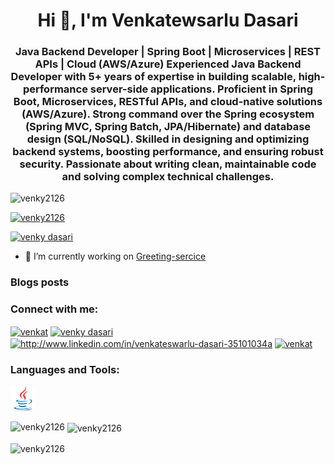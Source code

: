 <h1 align="center">Hi 👋, I'm Venkatewsarlu Dasari</h1>
<h3 align="center">Java Backend Developer | Spring Boot | Microservices | REST APIs | Cloud (AWS/Azure) Experienced Java Backend Developer with 5+ years of expertise in building scalable, high-performance server-side applications. Proficient in Spring Boot, Microservices, RESTful APIs, and cloud-native solutions (AWS/Azure). Strong command over the Spring ecosystem (Spring MVC, Spring Batch, JPA/Hibernate) and database design (SQL/NoSQL). Skilled in designing and optimizing backend systems, boosting performance, and ensuring robust security. Passionate about writing clean, maintainable code and solving complex technical challenges.</h3>

<p align="left"> <img src="https://komarev.com/ghpvc/?username=venky2126&label=Profile%20views&color=0e75b6&style=flat" alt="venky2126" /> </p>

<p align="left"> <a href="https://github.com/ryo-ma/github-profile-trophy"><img src="https://github-profile-trophy.vercel.app/?username=venky2126" alt="venky2126" /></a> </p>

<p align="left"> <a href="https://twitter.com/venky dasari" target="blank"><img src="https://img.shields.io/twitter/follow/venky dasari?logo=twitter&style=for-the-badge" alt="venky dasari" /></a> </p>

- 🔭 I’m currently working on [Greeting-sercice](https://greetify-info.onrender.com/greeting-service/)

### Blogs posts
<!-- BLOG-POST-LIST:START -->
<!-- BLOG-POST-LIST:END -->

<h3 align="left">Connect with me:</h3>
<p align="left">
<a href="https://dev.to/venkat" target="blank"><img align="center" src="https://raw.githubusercontent.com/rahuldkjain/github-profile-readme-generator/master/src/images/icons/Social/devto.svg" alt="venkat" height="30" width="40" /></a>
<a href="https://twitter.com/venky dasari" target="blank"><img align="center" src="https://raw.githubusercontent.com/rahuldkjain/github-profile-readme-generator/master/src/images/icons/Social/twitter.svg" alt="venky dasari" height="30" width="40" /></a>
<a href="https://linkedin.com/in/http://www.linkedin.com/in/venkateswarlu-dasari-35101034a" target="blank"><img align="center" src="https://raw.githubusercontent.com/rahuldkjain/github-profile-readme-generator/master/src/images/icons/Social/linked-in-alt.svg" alt="http://www.linkedin.com/in/venkateswarlu-dasari-35101034a" height="30" width="40" /></a>
<a href="https://medium.com/venkat" target="blank"><img align="center" src="https://raw.githubusercontent.com/rahuldkjain/github-profile-readme-generator/master/src/images/icons/Social/medium.svg" alt="venkat" height="30" width="40" /></a>
</p>

<h3 align="left">Languages and Tools:</h3>
<p align="left"> <a href="https://www.java.com" target="_blank" rel="noreferrer"> <img src="https://raw.githubusercontent.com/devicons/devicon/master/icons/java/java-original.svg" alt="java" width="40" height="40"/> </a> </p>

<p><img align="left" src="https://github-readme-stats.vercel.app/api/top-langs?username=venky2126&show_icons=true&locale=en&layout=compact" alt="venky2126" /></p>

<p>&nbsp;<img align="center" src="https://github-readme-stats.vercel.app/api?username=venky2126&show_icons=true&locale=en" alt="venky2126" /></p>

<p><img align="center" src="https://github-readme-streak-stats.herokuapp.com/?user=venky2126&" alt="venky2126" /></p>
